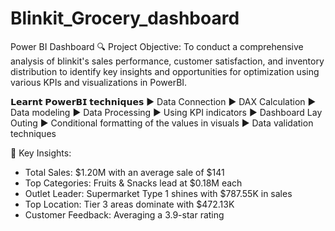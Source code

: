 # Blinkit_Grocery_dashboard
Power BI Dashboard
🔍 Project Objective: To conduct a comprehensive analysis of blinkit's sales performance, customer satisfaction, and inventory distribution to identify key insights and opportunities for optimization using various KPIs and visualizations in PowerBI.


𝗟𝗲𝗮𝗿𝗻𝘁 𝗣𝗼𝘄𝗲𝗿𝗕𝗜 𝘁𝗲𝗰𝗵𝗻𝗶𝗾𝘂𝗲𝘀
 ▶ Data Connection
 ▶ DAX Calculation
 ▶ Data modeling
 ▶ Data Processing
 ▶ Using KPI indicators
 ▶ Dashboard Lay Outing
 ▶ Conditional formatting of the values in visuals
 ▶ Data validation techniques


🎯 Key Insights:
- Total Sales: $1.20M with an average sale of $141 
- Top Categories: Fruits & Snacks lead at $0.18M each 
- Outlet Leader: Supermarket Type 1 shines with $787.55K in sales 
- Top Location: Tier 3 areas dominate with $472.13K 
- Customer Feedback: Averaging a 3.9-star rating 
